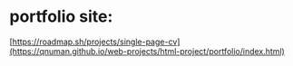 # portfolio site:
[https://roadmap.sh/projects/single-page-cv](https://qnuman.github.io/web-projects/html-project/portfolio/index.html)
